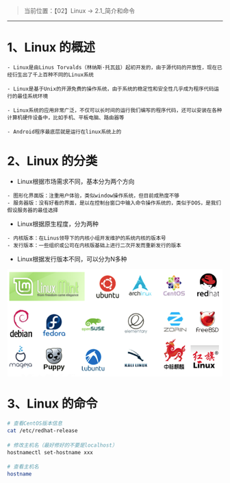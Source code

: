 > 当前位置：【02】Linux  -> 2.1_简介和命令

---



# 1、Linux 的概述

```
- Linux是由Linus Torvalds（林纳斯·托瓦兹）起初开发的，由于源代码的开放性，现在已经衍生出了千上百种不同的Linux系统

- Linux是基于Unix的开源免费的操作系统，由于系统的稳定性和安全性几乎成为程序代码运行的最佳系统环境

- Linux系统的应用非常广泛，不仅可以长时间的运行我们编写的程序代码，还可以安装在各种计算机硬件设备中，比如手机、平板电脑、路由器等

- Android程序最底层就是运行在linux系统上的
```



# 2、Linux 的分类

- Linux根据市场需求不同，基本分为两个方向

```
- 图形化界面版：注重用户体验，类似window操作系统，但目前成熟度不够
- 服务器版：没有好看的界面，是以在控制台窗口中输入命令操作系统的，类似于DOS，是我们假设服务器的最佳选择
```

- Linux根据原生程度，分为两种

```
- 内核版本：在Linus领导下的内核小组开发维护的系统内核的版本号
- 发行版本：一些组织或公司在内核版基础上进行二次开发而重新发行的版本
```

- Linux根据发行版本不同，可以分为N多种

![img](image/bacde8b8-9436-403d-92a8-f549d8d3e9fd-780133.jpg)



# 3、Linux 的命令

```bash
# 查看CentOS版本信息
cat /etc/redhat-release 

# 修改主机名（最好修好的不要是localhost）
hostnamectl set-hostname xxx 

# 查看主机名
hostname
```

